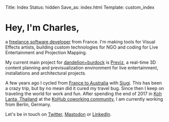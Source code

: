 Title: Index
Status: hidden
Save_as: index.html
Template: custom_index

# Hey, I'm Charles,

a [freelance software developer](https://linkedin.com/in/charlesfleche) from France. I'm making tools for Visual Effects artists, building custom technologies for NGO and coding for Live Entertainment and Projection Mapping.

My current main project for [dandelion+burdock](https://dandelion-burdock.com) is [Previz](https://previz.co), a real-time 3D content planning and previsualization environment for live entertainment, installations and architectural projects.

A few years ago I cycled from [France to Australia](http://cambrai-cambrai.net) with [Siugi](http://siugi.com). This has been a crazy trip, but by no mean did it cured my travel bug. Since then I keep on traveling the world for work and fun. After spending the end of 2017 in [Koh Lanta, Thailand](http://www.openstreetmap.org/?mlat=7.5602&mlon=99.0586#map=12/7.5602/99.0586) at the [KoHub coworking community](http://kohub.org), I am currently working from Berlin, Germany.

Let's be in touch on [Twitter](https://twitter.com/charlesfleche), [Mastodon](https://mamot.fr/@charlesfleche) or [LinkedIn](https://linkedin.com/in/charlesfleche).

